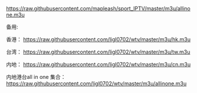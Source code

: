 https://raw.githubusercontent.com/mapleash/sport_IPTV/master/m3u/allinone.m3u


备用:

香港： https://raw.githubusercontent.com/ligl0702/wtv/master/m3u/hk.m3u

台湾： https://raw.githubusercontent.com/ligl0702/wtv/master/m3u/tw.m3u

内地： https://raw.githubusercontent.com/ligl0702/wtv/master/m3u/cn.m3u

内地港台all in one 集合：https://raw.githubusercontent.com/ligl0702/wtv/master/m3u/allinone.m3u
